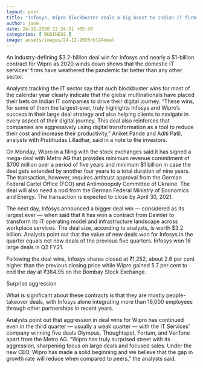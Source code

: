 ```yaml
---
layout: post
title: "Infosys, Wipro blockbuster deals a big boost to Indian IT firms"
author: jane 
date: 24-12-2020 12:24:51 +05:30 
categories: [ BUSINESS ] 
image: assets/images/24-12-2020/bl24deal
---
```

An industry-defining $3.2-billion deal win for Infosys and nearly a $1-billion contract for Wipro as 2020 winds down shows that the domestic IT services’ firms have weathered the pandemic far better than any other sector.

Analysts tracking the IT sector say that such blockbuster wins for most of the calendar year clearly indicate that the global multinationals have placed their bets on Indian IT companies to drive their digital journey. “These wins, for some of them the largest-ever, truly highlights Infosys and Wipro’s success in their large deal strategy and also helping clients to navigate in every aspect of their digital journey. This deal also reinforces that companies are aggressively using digital transformation as a tool to reduce their cost and increase their productivity,” Aniket Pande and Aditi Patil, analysts with Prabhudas Lilladhar, said in a note to the investors.

On Monday, Wipro in a filing with the stock exchanges said it has signed a mega-deal with Metro AG that provides minimum revenue commitment of $700 million over a period of five years and minimum $1 billion in case the deal gets extended by another four years to a total duration of nine years. The transaction, however, requires antitrust approval from the German Federal Cartel Office (FCO) and Antimonopoly Committee of Ukraine. The deal will also need a nod from the German Federal Ministry of Economics and Energy. The transaction is expected to close by April 30, 2021.

The next day, Infosys announced a bigger deal win — considered as its largest ever — when said that it has won a contract from Daimler to transform its IT operating model and infrastructure landscape across workplace services. The deal size, according to analysts, is worth $3.2 billion. Analysts point out that the value of new deals won for Infosys in the quarter equals net new deals of the previous five quarters. Infosys won 16 large deals in Q2 FY21.

Following the deal wins, Infosys shares closed at ₹1,252, about 2.6 per cent higher than the previous closing price while Wipro gained 5.7 per cent to end the day at ₹384.95 on the Bombay Stock Exchange.

Surprise aggression

What is significant about these contracts is that they are mostly people-takeover deals, with Infosys alone integrating more than 16,000 employees through other partnerships in recent years.

Analysts point out that aggression in deal wins for Wipro has continued even in the third quarter — usually a weak quarter — with the IT Services’ company winning five deals Olympus, Thoughtspot, Fortum, and Verifone apart from the Metro AG. “Wipro has truly surprised street with its aggression, sharpening focus on large deals and focused sales. Under the new CEO, Wipro has made a solid beginning and we believe that the gap in growth rate will reduce when compared to peers,” the analysts said.